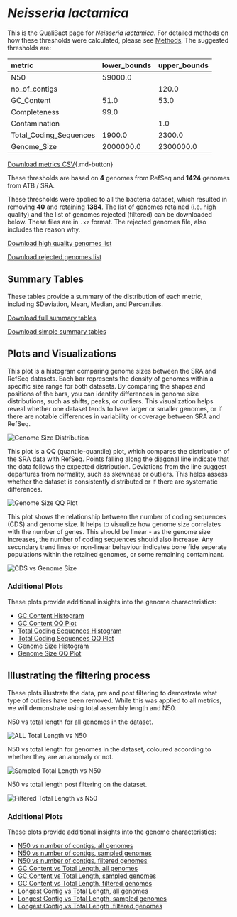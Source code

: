 # *Neisseria lactamica*

This is the QualiBact page for *Neisseria lactamica*. For detailed methods on how these thresholds were calculated, please see [Methods](../../methods.md).
The suggested thresholds are: 

| metric                 | lower_bounds   | upper_bounds   |
|:-----------------------|:---------------|:---------------|
| N50                    | 59000.0        |                |
| no_of_contigs          |                | 120.0          |
| GC_Content             | 51.0           | 53.0           |
| Completeness           | 99.0           |                |
| Contamination          |                | 1.0            |
| Total_Coding_Sequences | 1900.0         | 2300.0         |
| Genome_Size            | 2000000.0      | 2300000.0      |

[Download metrics CSV](Neisseria_lactamica_metrics.csv){.md-button}


These thresholds are based on **4** genomes from RefSeq and **1424** genomes from ATB / SRA.

These thresholds were applied to all the bacteria dataset, which resulted in removing **40** and retaining **1384**.
The list of genomes retained (i.e. high quality) and the list of genomes rejected (filtered) can be downloaded below. These files are in `.xz` format. The rejected genomes file, also includes the reason why.

[Download high quality genomes list](Neisseria_lactamica_high_quality_genomes.csv.xz)


[Download rejected genomes list](Neisseria_lactamica_filtered_out_genomes.csv.xz)



## Summary Tables
These tables provide a summary of the distribution of each metric, including SDeviation, Mean, Median, and Percentiles.

[Download full summary tables](summary.csv)

[Download simple summary tables](selected_summary.csv)

## Plots and Visualizations

This plot is a histogram comparing genome sizes between the SRA and RefSeq datasets. Each bar represents the density of genomes within a specific size range for both datasets. By comparing the shapes and positions of the bars, you can identify differences in genome size distributions, such as shifts, peaks, or outliers. This visualization helps reveal whether one dataset tends to have larger or smaller genomes, or if there are notable differences in variability or coverage between SRA and RefSeq.

![Genome Size Distribution](Genome_Size_refseq_histogram_kde.png)

This plot is a QQ (quantile-quantile) plot, which compares the distribution of the SRA data with RefSeq. Points falling along the diagonal line indicate that the data follows the expected distribution. Deviations from the line suggest departures from normality, such as skewness or outliers. This helps assess whether the dataset is consistently distributed or if there are systematic differences.

![Genome Size QQ Plot](Genome_Size_refseq_qqplot.png)

This plot shows the relationship between the number of coding sequences (CDS) and genome size. It helps to visualize how genome size correlates with the number of genes. This should be linear - as the genome size increases, the number of coding sequences should also increase. Any secondary trend lines or non-linear behaviour indicates bone fide seperate populations within the retained genomes, or some remaining contaminant. 

![CDS vs Genome Size](Neisseria_lactamica_CDS_vs_Genome_Size.png)

### Additional Plots

These plots provide additional insights into the genome characteristics:

- [GC Content Histogram](GC_Content_refseq_histogram_kde.png)
- [GC Content QQ Plot](GC_Content_refseq_qqplot.png)
- [Total Coding Sequences Histogram](Total_Coding_Sequences_refseq_histogram_kde.png)
- [Total Coding Sequences QQ Plot](Total_Coding_Sequences_refseq_qqplot.png)
- [Genome Size Histogram](Genome_Size_refseq_histogram_kde.png)
- [Genome Size QQ Plot](Genome_Size_refseq_qqplot.png)
## Illustrating the filtering process
These plots illustrate the data, pre and post filtering to demostrate what type of outliers have been removed. While this was applied to all metrics, we will demonstrate using total assembly length and N50.

N50 vs total length for all genomes in the dataset.

![ALL Total Length vs N50](Neisseria_lactamica_all_total_length_N50.png)

N50 vs total length for genomes in the dataset, coloured according to whether they are an anomaly or not.

![Sampled Total Length vs N50](Neisseria_lactamica_sample_total_length_N50.png)

N50 vs total length post filtering on the dataset.

![Filtered Total Length vs N50](Neisseria_lactamica_filt_total_length_N50.png)

### Additional Plots

These plots provide additional insights into the genome characteristics:

- [N50 vs number of contigs, all genomes](Neisseria_lactamica_all_N50_number.png)
- [N50 vs number of contigs, sampled genomes](Neisseria_lactamica_sample_N50_number.png)
- [N50 vs number of contigs, filtered genomes](Neisseria_lactamica_filt_N50_number.png)
- [GC Content vs Total Length, all genomes](Neisseria_lactamica_all_total_length_GC_Content.png)
- [GC Content vs Total Length, sampled genomes](Neisseria_lactamica_sample_total_length_GC_Content.png)
- [GC Content vs Total Length, filtered genomes](Neisseria_lactamica_filt_total_length_GC_Content.png)
- [Longest Contig vs Total Length, all genomes](Neisseria_lactamica_all_total_length_longest.png)
- [Longest Contig vs Total Length, sampled genomes](Neisseria_lactamica_sample_total_length_longest.png)
- [Longest Contig vs Total Length, filtered genomes](Neisseria_lactamica_filt_total_length_longest.png)
